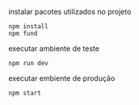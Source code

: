 instalar pacotes utilizados no projeto<br> 
```
npm install
npm fund
```
executar ambiente de teste<br>
```
npm run dev
```
executar embiente de produção
```
npm start
```